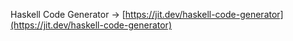 Haskell Code Generator → [https://jit.dev/haskell-code-generator](https://jit.dev/haskell-code-generator)
